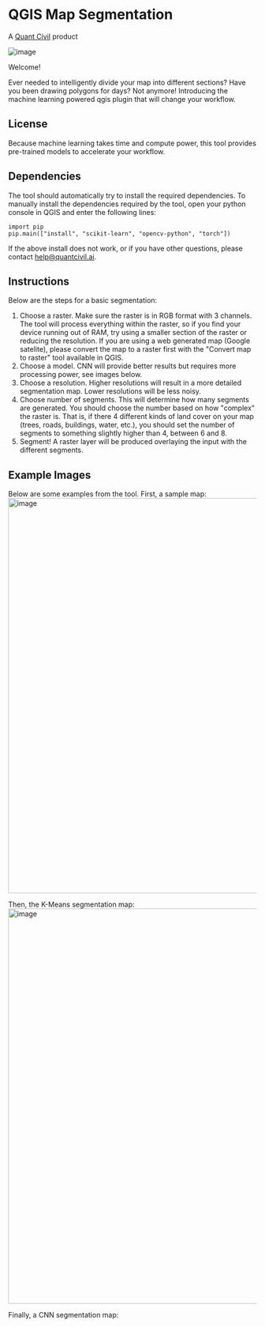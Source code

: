 # QGIS Map Segmentation
A [Quant Civil](https://www.quantcivil.ai) product

![image](https://github.com/sirebellum/qgis-segmentation/assets/25124443/898b5b91-830f-47b1-9300-ca173fe093de)

Welcome!

Ever needed to intelligently divide your map into different sections? Have you been drawing polygons for days?
Not anymore! Introducing the machine learning powered qgis plugin that will change your workflow.

## License

Because machine learning takes time and compute power, this tool provides pre-trained models to accelerate your workflow.

## Dependencies

The tool should automatically try to install the required dependencies. To manually install the dependencies required by the tool, open your python console in QGIS and enter the following
lines:

```
import pip
pip.main(["install", "scikit-learn", "opencv-python", "torch"])
```

If the above install does not work, or if you have other questions, please contact help@quantcivil.ai.

## Instructions
Below are the steps for a basic segmentation:
1. Choose a raster. Make sure the raster is in RGB format with 3 channels. The tool will process everything within the raster, so if you find your device running out of RAM, try using a smaller section of the raster or reducing the resolution. If you are using a web generated map (Google satelite), please convert the map to a raster first with the "Convert map to raster" tool available in QGIS.
2. Choose a model. CNN will provide better results but requires more processing power, see images below.
3. Choose a resolution. Higher resolutions will result in a more detailed segmentation map. Lower resolutions will be less noisy.
4. Choose number of segments. This will determine how many segments are generated. You should choose the number based on how "complex" the raster is. That is, if there 4 different kinds of land cover on your map (trees, roads, buildings, water, etc.), you should set the number of segments to something slightly higher than 4, between 6 and 8.
5. Segment! A raster layer will be produced overlaying the input with the different segments.

## Example Images
Below are some examples from the tool. First, a sample map:
<img width="800" alt="image" src="https://github.com/sirebellum/qgis-segmentation/assets/25124443/88f95544-6c91-4402-83d7-eb7631b38b9b">

Then, the K-Means segmentation map:
<img width="800" alt="image" src="https://github.com/sirebellum/qgis-segmentation/assets/25124443/e96ff4fc-bd07-4047-b15a-952161599c75">

Finally, a CNN segmentation map:

